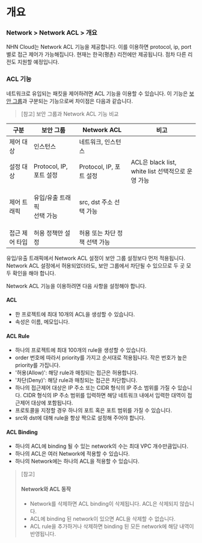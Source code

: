 # 개요

### Network > Network ACL > 개요

NHN Cloud는 Network ACL 기능을 제공합니다. 이를 이용하면 protocol, ip, port 별로 접근 제어가 가능해집니다. 현재는 한국(평촌) 리전에만 제공됩니다. 점차 다른 리전도 지원할 예정입니다.

### ACL 기능

네트워크로 유입되는 패킷을 제어하려면 ACL 기능을 이용할 수 있습니다. 이 기능은 [보안 그룹](../VPC/ko/console-guide/#\_8)과 구분되는 기능으로써 차이점은 다음과 같습니다.

> \[참고] 보안 그룹과 Network ACL 기능 비교

| 구분       | 보안 그룹                     | Network ACL         | 비고                                      |
| -------- | ------------------------- | ------------------- | --------------------------------------- |
| 제어 대상    | 인스턴스                      | 네트워크, 인스턴스          |                                         |
| 설정 대상    | Protocol, IP, 포트 설정       | Protocol, IP, 포트 설정 | ACL은 black list, white list 선택적으로 운영 가능 |
| 제어 트래픽   | <p>유입/유출 트래픽<br>선택 가능</p> | src, dst 주소 선택 가능   |                                         |
| 접근 제어 타입 | 허용 정책만 설정                 | 허용 또는 차단 정책 선택 가능   |                                         |

유입/유출 트래픽에서 Network ACL 설정이 보안 그룹 설정보다 먼저 적용됩니다. Network ACL 설정에서 허용되었더라도, 보안 그룹에서 차단될 수 있으므로 두 곳 모두 확인을 해야 합니다.

Network ACL 기능을 이용하려면 다음 사항을 설정해야 합니다.

#### ACL

* 한 프로젝트에 최대 10개의 ACL을 생성할 수 있습니다.
* 속성은 이름, 메모입니다.

#### ACL Rule

* 하나의 프로젝트에 최대 100개의 rule을 생성할 수 있습니다.
* order 번호에 따라서 priority를 가지고 순서대로 적용됩니다. 작은 번호가 높은 priority를 가집니다.
* '허용(Allow)': 해당 rule과 매칭되는 접근은 허용합니다.
* '차단(Deny)': 해당 rule과 매칭되는 접근은 차단합니다.
* 하나의 접근제어 대상은 IP 주소 또는 CIDR 형식의 IP 주소 범위를 가질 수 있습니다. CIDR 형식의 IP 주소 범위를 입력하면 해당 네트워크 내에서 입력한 대역이 접근제어 대상에 포함됩니다.
* 프로토콜을 지정할 경우 하나의 포트 혹은 포트 범위를 가질 수 있습니다.
* src와 dst에 대해 rule을 항상 짝으로 설정해 주어야 합니다.

#### ACL Binding

* 하나의 ACL에 binding 될 수 있는 network의 수는 최대 VPC 개수만큼입니다.
* 하나의 ACL은 여러 Network에 적용할 수 있습니다.
* 하나의 Network에는 하나의 ACL을 적용할 수 있습니다.

> \[참고]
>
> #### Network와 ACL 동작
>
> * Network를 삭제하면 ACL binding이 삭제됩니다. ACL은 삭제되지 않습니다.
> * ACL에 binding 된 network이 있으면 ACL을 삭제할 수 없습니다.
> * ACL rule을 추가하거나 삭제하면 binding 된 모든 network에 해당 내역이 반영됩니다.
